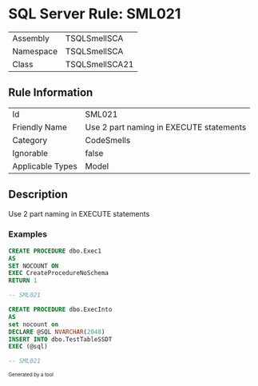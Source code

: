 # SQL Server Rule: SML021
  
|    |    |
|----|----|
| Assembly | TSQLSmellSCA |
| Namespace | TSQLSmellSCA |
| Class | TSQLSmellSCA21 |
  
## Rule Information
  
|    |    |
|----|----|
| Id | SML021 |
| Friendly Name | Use 2 part naming in EXECUTE statements |
| Category | CodeSmells |
| Ignorable | false |
| Applicable Types | Model  |
  
## Description
  
Use 2 part naming in EXECUTE statements
  
### Examples
  
```sql
CREATE PROCEDURE dbo.Exec1
AS
SET NOCOUNT ON
EXEC CreateProcedureNoSchema
RETURN 1

-- SML021
```
```sql
CREATE PROCEDURE dbo.ExecInto
AS
set nocount on
DECLARE @SQL NVARCHAR(2048)
INSERT INTO dbo.TestTableSSDT
EXEC (@sql)

-- SML021
```
  
<sub><sup>Generated by a tool</sup></sub>
